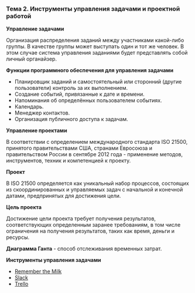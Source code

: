 ### Тема 2. Инструменты управления задачами и проектной работой

**Управление задачами**

Организация распределения заданий между участниками какой-либо группы. В качестве группы может выступать один и тот же человек. В этом случае система управления заданиями будет представлять собой личный органайзер.

**Функции программного обеспечения для управления задачами**

- Планировщик заданий и самостоятельный или сторонний (другие пользователи) контроль за их выполнением.
- Создание событий, привязанные к дате и времени.
- Напоминания об определённых пользователем событиях.
- Календарь.
- Менеджер контактов.
- Организация публичного доступа к задачам.

**Управление проектами**

В соответствии с определением международного стандарта ISO 21500, принятого правительствами США, странами Евросоюза и правительством России в сентябре 2012 года - применение методов, инструментов, техник и компетенцией к проекту.

**Проект**

В ISO 21500 определяется как уникальный набор процессов, состоящих из скоординированных и управляемых задач с начальной и конечной датами, предпринятых для достижения цели.

**Цель проекта**

Достижение цели проекта требует получения результатов, соответствующих определенным заранее требованиям, в том числе ограничения на получения результатов, таких как время, деньги и ресурсы.

**Диаграмма Ганта** - способ отслеживания временных затрат.

**Инструменты управления задачами**

- [Remember the Milk](https://www.rememberthemilk.com/)
- [Slack](https://slack.com/intl/en-ru/features)
- [Trello](https://trello.com/)